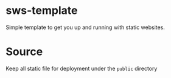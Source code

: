 # sws-template

Simple template to get you up and running with static websites.

# Source

Keep all static file for deployment under the `public` directory

